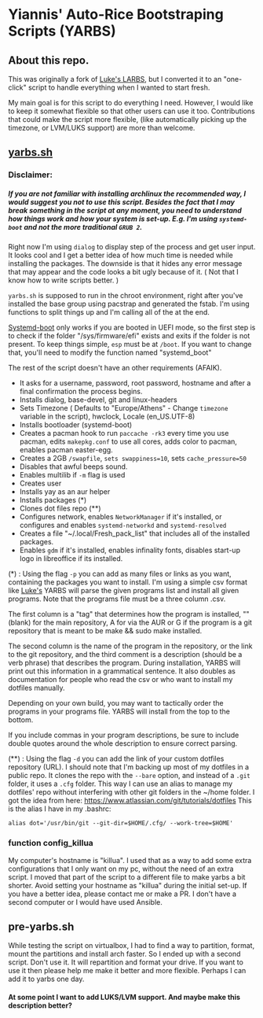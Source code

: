 # Yiannis' Auto-Rice Bootstraping Scripts (YARBS)

## About this repo.
This was originally a fork of [Luke's LARBS](https://github.com/LukeSmithxyz/LARBS), but I converted it to an "one-click" script to handle everything when I wanted to start fresh. 

My main goal is for this script to do everything I need. However, I would like to keep it somewhat flexible so that other users can use it too. Contributions that could make the script more flexible, (like automatically picking up the timezone, or LVM/LUKS support) are more than welcome.

## [yarbs.sh](https://github.com/ispanos/YARBS/blob/master/yarbs.sh)

### Disclaimer: 
##### If you are not familiar with installing archlinux the recommended way, I would suggest you not to use this script. Besides the fact that I may break something in the script at any moment, you need to understand how things work and how your system is set-up. E.g. I'm using `systemd-boot` and not the more traditional `GRUB 2`. 

Right now I'm using `dialog` to display step of the process and get user input. It looks cool and I get a better idea of how much time is needed while installing the packages. The downside is that it hides any error message that may appear and the code looks a bit ugly because of it. ( Not that I know how to write scripts better. ) 

`yarbs.sh` is supposed to run in the chroot environment, right after you've installed the base group using pacstrap and generated the fstab. I'm using functions to split things up and I'm calling all of the at the end. 

[Systemd-boot](https://wiki.archlinux.org/index.php/Systemd-boot) only works if you are booted in UEFI mode, so the first step is to check if the folder "/sys/firmware/efi" exists and exits if the folder is not present. To keep things simple, `esp` must be at `/boot`. If you want to change that, you'll need to modify the function named "systemd_boot"

The rest of the script doesn't have an other requirements (AFAIK).
- It asks for a username, password, root password, hostname and after a final confirmation the process begins.
- Installs dialog, base-devel, git and linux-headers
- Sets Timezone ( Defaults to "Europe/Athens" - Change `timezone` variable in the script), hwclock, Locale (en_US.UTF-8)
- Installs bootloader (systemd-boot)
- Creates a pacman hook to run `paccache -rk3` every time you use pacman, edits  `makepkg.conf` to use all cores, adds color to pacman, enables pacman easter-egg.
- Creates a 2GB `/swapfile`, `sets swappiness=10`, sets `cache_pressure=50`
- Disables that awful beeps sound.
- Enables multilib if `-m` flag is used
- Creates user
- Installs yay as an aur helper
- Installs packages (*)
- Clones dot files repo (**)
- Configures network, enables `NetworkManager` if it's installed, or configures and enables `systemd-networkd` and `systemd-resolved`
- Creates a file "\~/.local/Fresh_pack_list" that includes all of the installed packages.
- Enables `gdm` if it's installed, enables infinality fonts, disables start-up logo in libreoffice if its installed.

(\*) : Using the flag `-p` you can add as many files or links as you want, containing the packages you want to install. I'm using a simple csv format like [Luke's](https://github.com/LukeSmithxyz/LARBS#the-progscsv-list)
YARBS will parse the given programs list and install all given programs. Note that the programs file must be a three column .csv.

The first column is a "tag" that determines how the program is installed, "" (blank) for the main repository, A for via the AUR or G if the program is a git repository that is meant to be make && sudo make installed.

The second column is the name of the program in the repository, or the link to the git repository, and the third comment is a description (should be a verb phrase) that describes the program. During installation, YARBS will print out this information in a grammatical sentence. It also doubles as documentation for people who read the csv or who want to install my dotfiles manually.

Depending on your own build, you may want to tactically order the programs in your programs file. YARBS will install from the top to the bottom.

If you include commas in your program descriptions, be sure to include double quotes around the whole description to ensure correct parsing.

(\*\*) : Using the flag `-d` you can add the link of your custom dotfiles repository (URL). I should note that I'm backing up most of my dotfiles in a public repo. It clones the repo with the `--bare` option, and instead  of a `.git` folder, it uses a `.cfg` folder. This way I can use an alias to manage my dotfiles' repo without interfering with other git folders in the \~/home folder. I got the idea from here: https://www.atlassian.com/git/tutorials/dotfiles
This is the alias I have in my .bashrc:

`alias dot='/usr/bin/git --git-dir=$HOME/.cfg/ --work-tree=$HOME'`

### function config_killua
My computer's hostname is "killua". I used that as a way to add some extra configurations that I only want on my pc, without the need of an extra script. I moved that part of the script to a different file to make yarbs a bit shorter. Avoid setting your hostname as "killua" during the initial set-up. If you have a better idea, please contact me or make a PR. I don't have a second computer or I would have used Ansible.

## pre-yarbs.sh
While testing the script on virtualbox, I had to find a way to partition, format, mount the partitions and install arch faster. So I ended up with a second script. Don't use it. It will repartition and format your drive. If you want to use it then please help me make it better and more flexible. Perhaps I can add it to yarbs one day.

#### At some point I want to add LUKS/LVM support. And maybe make this description better?